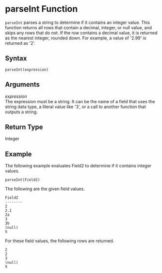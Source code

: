 # parseInt Function<a name="parseInt-function"></a>

`parseInt` parses a string to determine if it contains an integer value\. This function returns all rows that contain a decimal, integer, or null value, and skips any rows that do not\. If the row contains a decimal value, it is returned as the nearest integer, rounded down\. For example, a value of '2\.99' is returned as '2'\.

## Syntax<a name="parseInt-function-syntax"></a>

```
parseInt(expression)
```

## Arguments<a name="parseInt-function-arguments"></a>

 *expression*   
The expression must be a string\. It can be the name of a field that uses the string data type, a literal value like '3', or a call to another function that outputs a string\.

## Return Type<a name="parseInt-function-return-type"></a>

Integer

## Example<a name="parseInt-function-example"></a>

The following example evaluates Field2 to determine if it contains integer values\.

```
parseInt(Field2)
```

The following are the given field values\.

```
Field2
--------
2
2.1
2a
3
3b
(null)
5
```

For these field values, the following rows are returned\.

```
2
2
3
(null)
5
```